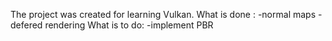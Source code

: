 The project was created for learning Vulkan.
What is done :
-normal maps
-defered rendering
What is to do:
-implement PBR
